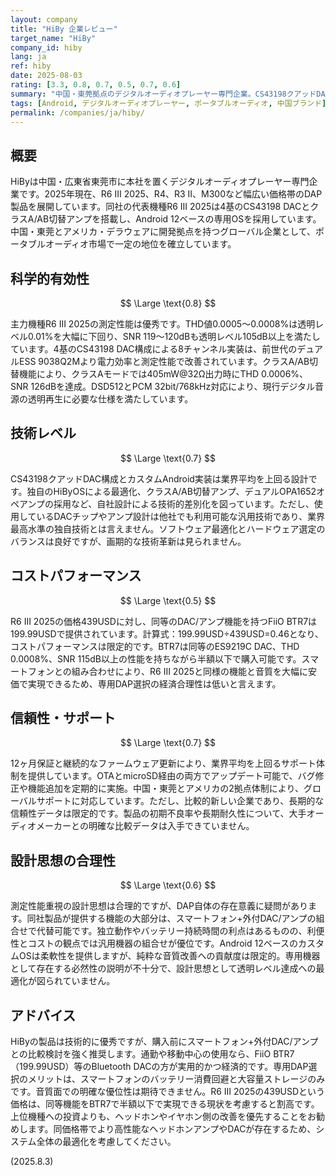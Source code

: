 ```yaml
---
layout: company
title: "HiBy 企業レビュー"
target_name: "HiBy"
company_id: hiby
lang: ja
ref: hiby
date: 2025-08-03
rating: [3.3, 0.8, 0.7, 0.5, 0.7, 0.6]
summary: "中国・東莞拠点のデジタルオーディオプレーヤー専門企業。CS43198クアッドDAC搭載のR6 III 2025など技術的に優秀な製品を展開するが、スマートフォン+外付DACとの機能重複により設計思想に課題あり"
tags: [Android, デジタルオーディオプレーヤー, ポータブルオーディオ, 中国ブランド]
permalink: /companies/ja/hiby/
---
```

## 概要

HiByは中国・広東省東莞市に本社を置くデジタルオーディオプレーヤー専門企業です。2025年現在、R6 III 2025、R4、R3 II、M300など幅広い価格帯のDAP製品を展開しています。同社の代表機種R6 III 2025は4基のCS43198 DACとクラスA/AB切替アンプを搭載し、Android 12ベースの専用OSを採用しています。中国・東莞とアメリカ・デラウェアに開発拠点を持つグローバル企業として、ポータブルオーディオ市場で一定の地位を確立しています。

## 科学的有効性

$$ \Large \text{0.8} $$

主力機種R6 III 2025の測定性能は優秀です。THD値0.0005～0.0008%は透明レベル0.01%を大幅に下回り、SNR 119～120dBも透明レベル105dB以上を満たしています。4基のCS43198 DAC構成による8チャンネル実装は、前世代のデュアルESS 9038Q2Mより電力効率と測定性能で改善されています。クラスA/AB切替機能により、クラスAモードでは405mW@32Ω出力時にTHD 0.0006%、SNR 126dBを達成。DSD512とPCM 32bit/768kHz対応により、現行デジタル音源の透明再生に必要な仕様を満たしています。

## 技術レベル

$$ \Large \text{0.7} $$

CS43198クアッドDAC構成とカスタムAndroid実装は業界平均を上回る設計です。独自のHiByOSによる最適化、クラスA/AB切替アンプ、デュアルOPA1652オペアンプの採用など、自社設計による技術的差別化を図っています。ただし、使用しているDACチップやアンプ設計は他社でも利用可能な汎用技術であり、業界最高水準の独自技術とは言えません。ソフトウェア最適化とハードウェア選定のバランスは良好ですが、画期的な技術革新は見られません。

## コストパフォーマンス

$$ \Large \text{0.5} $$

R6 III 2025の価格439USDに対し、同等のDAC/アンプ機能を持つFiiO BTR7は199.99USDで提供されています。計算式：199.99USD÷439USD=0.46となり、コストパフォーマンスは限定的です。BTR7は同等のES9219C DAC、THD 0.0008%、SNR 115dB以上の性能を持ちながら半額以下で購入可能です。スマートフォンとの組み合わせにより、R6 III 2025と同様の機能と音質を大幅に安価で実現できるため、専用DAP選択の経済合理性は低いと言えます。

## 信頼性・サポート

$$ \Large \text{0.7} $$

12ヶ月保証と継続的なファームウェア更新により、業界平均を上回るサポート体制を提供しています。OTAとmicroSD経由の両方でアップデート可能で、バグ修正や機能追加を定期的に実施。中国・東莞とアメリカの2拠点体制により、グローバルサポートに対応しています。ただし、比較的新しい企業であり、長期的な信頼性データは限定的です。製品の初期不良率や長期耐久性について、大手オーディオメーカーとの明確な比較データは入手できていません。

## 設計思想の合理性

$$ \Large \text{0.6} $$

測定性能重視の設計思想は合理的ですが、DAP自体の存在意義に疑問があります。同社製品が提供する機能の大部分は、スマートフォン+外付DAC/アンプの組合せで代替可能です。独立動作やバッテリー持続時間の利点はあるものの、利便性とコストの観点では汎用機器の組合せが優位です。Android 12ベースのカスタムOSは柔軟性を提供しますが、純粋な音質改善への貢献度は限定的。専用機器として存在する必然性の説明が不十分で、設計思想として透明レベル達成への最適化が図られていません。

## アドバイス

HiByの製品は技術的に優秀ですが、購入前にスマートフォン+外付DAC/アンプとの比較検討を強く推奨します。通勤や移動中心の使用なら、FiiO BTR7（199.99USD）等のBluetooth DACの方が実用的かつ経済的です。専用DAP選択のメリットは、スマートフォンのバッテリー消費回避と大容量ストレージのみです。音質面での明確な優位性は期待できません。R6 III 2025の439USDという価格は、同等機能をBTR7で半額以下で実現できる現状を考慮すると割高です。上位機種への投資よりも、ヘッドホンやイヤホン側の改善を優先することをお勧めします。同価格帯でより高性能なヘッドホンアンプやDACが存在するため、システム全体の最適化を考慮してください。

(2025.8.3)
